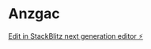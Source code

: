 # Anzgac

[Edit in StackBlitz next generation editor ⚡️](https://stackblitz.com/~/github.com/gaxxons/Anzgac)